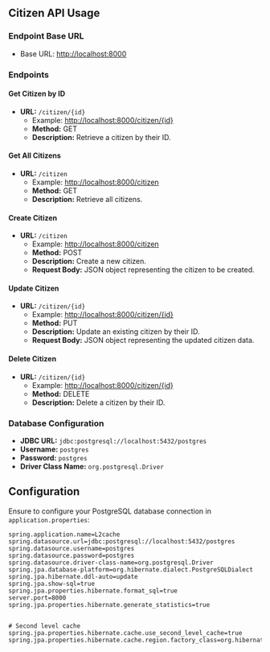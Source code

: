 ## Citizen API Usage

### Endpoint Base URL
- Base URL: [http://localhost:8000](http://localhost:8000)

### Endpoints

#### Get Citizen by ID
- **URL:** `/citizen/{id}`
    - Example: [http://localhost:8000/citizen/{id}](http://localhost:8000/citizen/{id})
    - **Method:** GET
    - **Description:** Retrieve a citizen by their ID.

#### Get All Citizens
- **URL:** `/citizen`
    - Example: [http://localhost:8000/citizen](http://localhost:8000/citizen)
    - **Method:** GET
    - **Description:** Retrieve all citizens.

#### Create Citizen
- **URL:** `/citizen`
    - Example: [http://localhost:8000/citizen](http://localhost:8000/citizen)
    - **Method:** POST
    - **Description:** Create a new citizen.
    - **Request Body:** JSON object representing the citizen to be created.

#### Update Citizen
- **URL:** `/citizen/{id}`
    - Example: [http://localhost:8000/citizen/{id}](http://localhost:8000/citizen/{id})
    - **Method:** PUT
    - **Description:** Update an existing citizen by their ID.
    - **Request Body:** JSON object representing the updated citizen data.

#### Delete Citizen
- **URL:** `/citizen/{id}`
    - Example: [http://localhost:8000/citizen/{id}](http://localhost:8000/citizen/{id})
    - **Method:** DELETE
    - **Description:** Delete a citizen by their ID.

### Database Configuration
- **JDBC URL:** `jdbc:postgresql://localhost:5432/postgres`
- **Username:** `postgres`
- **Password:** `postgres`
- **Driver Class Name:** `org.postgresql.Driver`


## Configuration

Ensure to configure your PostgreSQL database connection in `application.properties`:

```properties
spring.application.name=L2cache
spring.datasource.url=jdbc:postgresql://localhost:5432/postgres
spring.datasource.username=postgres
spring.datasource.password=postgres
spring.datasource.driver-class-name=org.postgresql.Driver
spring.jpa.database-platform=org.hibernate.dialect.PostgreSQLDialect
spring.jpa.hibernate.ddl-auto=update
spring.jpa.show-sql=true
spring.jpa.properties.hibernate.format_sql=true
server.port=8000
spring.jpa.properties.hibernate.generate_statistics=true


# Second level cache
spring.jpa.properties.hibernate.cache.use_second_level_cache=true
spring.jpa.properties.hibernate.cache.region.factory_class=org.hibernate.cache.ehcache.EhCacheRegionFactory
